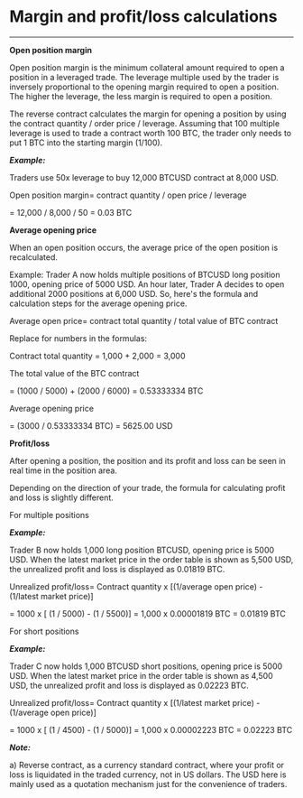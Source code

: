 # Margin and profit/loss calculations

------

**Open position margin**

Open position margin is the minimum collateral amount required to open a position in a leveraged trade. The leverage multiple used by the trader is inversely proportional to the opening margin required to open a position. The higher the leverage, the less margin is required to open a position.

The reverse contract calculates the margin for opening a position by using the contract quantity / order price / leverage. Assuming that 100 multiple leverage is used to trade a contract worth 100 BTC, the trader only needs to put 1 BTC into the starting margin (1/100).

***Example:***

Traders use 50x leverage to buy 12,000 BTCUSD contract at 8,000 USD.

Open position margin= contract quantity / open price / leverage

= 12,000 / 8,000 / 50
= 0.03 BTC

**Average opening price**

When an open position occurs, the average price of the open position is recalculated.

Example: Trader A now holds multiple positions of BTCUSD long position 1000, opening price of 5000 USD. An hour later, Trader A decides to open additional 2000 positions at 6,000 USD. So, here's the formula and calculation steps for the average opening price.

Average open price= contract total quantity / total value of BTC contract

Replace for numbers in the formulas:

Contract total quantity
= 1,000 + 2,000
= 3,000

The total value of the BTC contract

= (1000 / 5000) + (2000 / 6000)
= 0.53333334 BTC

Average opening price

= (3000 / 0.53333334 BTC)
= 5625.00 USD

**Profit/loss**

After opening a position, the position and its profit and loss can be seen in real time in the position area.

Depending on the direction of your trade, the formula for calculating profit and loss is slightly different.

For multiple positions

***Example:***

Trader B now holds 1,000 long position BTCUSD, opening price is 5000 USD. When the latest market price in the order table is shown as 5,500 USD, the unrealized profit and loss is displayed as 0.01819 BTC.

Unrealized profit/loss= Contract quantity x [(1/average open price) - (1/latest market price)]

= 1000 x [ (1 / 5000) - (1 / 5500)]
= 1,000 x 0.00001819 BTC
= 0.01819 BTC

For short positions

***Example:***

Trader C now holds 1,000 BTCUSD short positions, opening price is 5000 USD. When the latest market price in the order table is shown as 4,500 USD, the unrealized profit and loss is displayed as 0.02223 BTC.

Unrealized profit/loss= Contract quantity x [(1/latest market price) - (1/average open price)]

= 1000 x [ (1 / 4500) - (1 / 5000)]
= 1,000 x 0.00002223 BTC
= 0.02223 BTC

***Note:***

a) Reverse contract, as a currency standard contract, where your profit or loss is liquidated in the traded currency, not in US dollars. The USD here is mainly used as a quotation mechanism just for the convenience of traders.